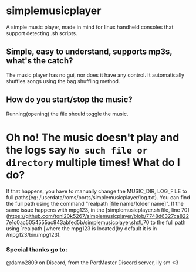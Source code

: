 # simplemusicplayer
A simple music player, made in mind for linux handheld consoles that support detecting .sh scripts.

## Simple, easy to understand, supports mp3s, what's the catch?
The music player has no gui, nor does it have any control. It automatically shuffles songs using the bag shuffling method.

## How do you start/stop the music?
Running(opening) the file should toggle the music.

# Oh no! The music doesn't play and the logs say `No such file or directory` multiple times! What do I do?
If that happens, you have to manually change the MUSIC_DIR, LOG_FILE to full paths(eg: /userdata/roms/ports/simplemusicplayer/log.txt). You can find the full path using the command "realpath [file name/folder name]".
If the same issue happens with mpg123, in the [simplemusicplayer.sh file, line 70](https://github.com/toni20k5267/simplemusicplayer/blob/7748d6327ca8227e1c0ac5054555ac943abfed5b/simplemusicplayer.sh#L70 to the full path using `realpath [where the mpg123 is located(by default it is in /mpg123/bin/mpg123).


### Special thanks go to:
@damo2809 on Discord, from the PortMaster Discord server, ily sm <3
